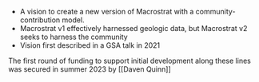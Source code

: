 - A vision to create a new version of Macrostrat with a community-contribution
  model.
- Macrostrat v1 effectively harnessed geologic data, but Macrostrat v2 seeks to
  harness the community
- Vision first described in a GSA talk in 2021

The first round of funding to support initial development along these lines was
secured in summer 2023 by [[Daven Quinn]]

